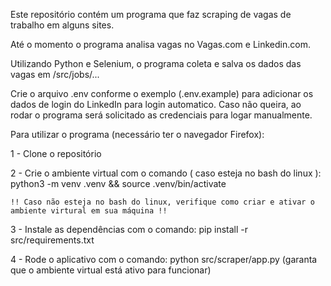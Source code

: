 Este repositório contém um programa que faz scraping de vagas de trabalho em alguns sites.

Até o momento o programa analisa vagas no Vagas.com e Linkedin.com.

Utilizando Python e Selenium, o programa coleta e salva os dados das vagas em /src/jobs/...

Crie o arquivo .env conforme o exemplo (.env.example) para adicionar os dados de login do LinkedIn para login automatico. Caso não queira, ao rodar o programa será solicitado as credenciais para logar manualmente.

Para utilizar o programa (necessário ter o navegador Firefox):

1 - Clone o repositório

2 - Crie o ambiente virtual com o comando  ( caso esteja no bash do linux ):
    python3 -m venv .venv && source .venv/bin/activate

    !! Caso não esteja no bash do linux, verifique como criar e ativar o ambiente virtural em sua máquina !!

3 - Instale as dependências com o comando:
    pip install -r src/requirements.txt

4 - Rode o aplicativo com o comando:
    python src/scraper/app.py (garanta que o ambiente virtual está ativo para funcionar)
